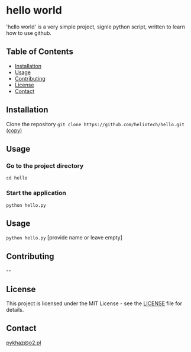 # hello world

'hello world' is a very simple project, signle python script,
written to learn how to use github.

## Table of Contents

- [Installation](#installation)
- [Usage](#usage)
- [Contributing](#contributing)
- [License](#license)
- [Contact](#contact)

## Installation

Clone the repository
`git clone https://github.com/heliotech/hello.git` <a rel="noreferrer" target="_new" href="https://github.com/heliotech/hello.git">(copy)</a>

## Usage

### Go to the project directory
`cd hello`

### Start the application
`python hello.py`

## Usage

`python hello.py`
[provide name or leave empty]

## Contributing

--

## License

This project is licensed under the MIT License - see the [LICENSE](LICENSE) file for details.


## Contact

pykhaz@o2.pl
